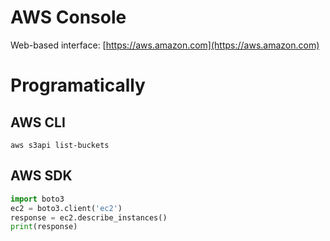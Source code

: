 # AWS Console
Web-based interface: [https://aws.amazon.com](https://aws.amazon.com)
# Programatically

## AWS CLI
```aws s3api list-buckets```
## AWS SDK
```python
import boto3
ec2 = boto3.client('ec2')
response = ec2.describe_instances()
print(response)
```
